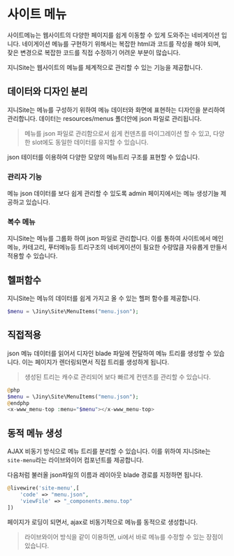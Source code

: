 # 사이트 메뉴
사이트메뉴는 웹사이트의 다양한 페이지를 쉽게 이동할 수 있게 도와주는 네비게이션 입니다. 네이게이션 메뉴를 구현하기 위해서는 복잡한 html과 코드를 작성을 해야 되며, 잦은 변경으로 복잡한 코드를 직접 수정하기 어려운 부분이 많습니다. 

지니Site는 웹사이트의 메뉴를 체계적으로 관리할 수 있는 기능을 제공합니다.

## 데이터와 디자인 분리
지니Site는 메뉴를 구성하기 위하여 메뉴 데이터와 화면에 표현하는 디자인을 분리하여 관리합니다. 데이터는 resources/menus 폴더안에 json 파일로 관리됩니다.

> 메뉴를 json 파일로 관리함으로서 쉽게 컨덴츠를 마이그레이션 할 수 있고, 다양한 slot에도 동일한 데이터를 유지할 수 있습니다.

json 테이터를 이용하여 다양한 모양의 메뉴트리 구조를 표현할 수 있습니다.

### 관리자 기능
메뉴 json 데이터를 보다 쉽게 관리할 수 있도록 admin 페이지에서는 메뉴 생성기늘 제공하고 있습니다.

### 복수 메뉴
지니Site는 메뉴를 그룹화 하여 json 파일로 관리합니다. 이를 통하여 사이트에서 메인메뉴, 카테고리, 푸터메뉴등 트리구조의 네비게이션이 필요한 수량많큼 자유롭게 만들서 적용할 수 있습니다.

## 헬퍼함수
지니Site는 메뉴의 데이터를 쉽게 가지고 올 수 있는 헬퍼 함수를 제공합니다.

```php
$menu = \Jiny\Site\MenuItems("menu.json");
```


## 직접적용
json 메뉴 데이터를 읽어서 디자인 blade 파일에 전달하여 메뉴 트리를 생성할 수 있습니다. 이는 페이지가 렌더링되면서 직접 트리를 생성하게 됩니다. 
> 생성된 트리는 캐수로 관리되어 보다 빠르게 컨덴츠를 관리할 수 있습니다.
 
```php
@php
$menu = \Jiny\Site\MenuItems("menu.json");
@endphp
<x-www_menu-top :menu="$menu"></x-www_menu-top>
```

## 동적 메뉴 생성
AJAX 비동기 방식으로 메뉴 트리를 분리할 수 있습니다. 이를 위하여 지니Site는 `site-menu`라는 라이브와이어 컴포넌트를 제공합니다.

다음처럼 불러올 json파일의 이름과 레이아웃 blade 경로를 지정하면 됩니다.

```php
@livewire('site-menu',[
    'code' => "menu.json",
    'viewFile' => "_components.menu.top"
])
```

페이지가 로딩이 되면서, ajax로 비동기적으로 메뉴를 동적으로 생성합니다.

> 라이브와이어 방식을 같이 이용하면, ui에서 바로 메뉴를 수정할 수 있는 장점이 있습니다.

